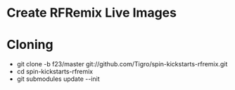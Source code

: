 Create RFRemix Live Images
==========================

Cloning
=======

* git clone -b f23/master git://github.com/Tigro/spin-kickstarts-rfremix.git
* cd spin-kickstarts-rfremix
* git submodules update --init
